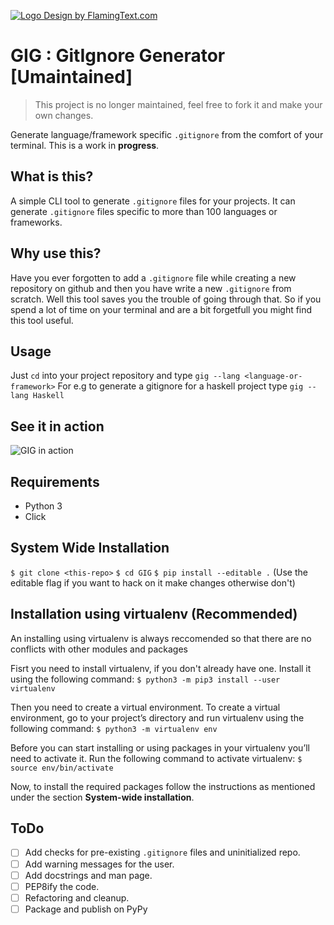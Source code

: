<a target="_top" href="http://www.flamingtext.com/" ><img src="https://blog.flamingtext.com/blog/2018/02/21/flamingtext_com_1519200076_290247836.png" border="0" alt="Logo Design by FlamingText.com" title="Logo Design by FlamingText.com"></a>

# GIG : GitIgnore Generator [Umaintained]
> This project is no longer maintained, feel free to fork it and make your own changes.

Generate language/framework specific `.gitignore` from the comfort of your terminal. This is a work in **progress**.

## What is this?
A simple CLI tool to generate `.gitignore` files for your projects. It can generate `.gitignore` files specific to more than 100 languages or frameworks.

## Why use this?
Have you ever forgotten to add a `.gitignore` file while creating a new repository on github and then you have write a new `.gitignore` from scratch. Well this tool saves you the trouble of going through that.
So if you spend a lot of time on your terminal and are a bit forgetfull you might find this tool useful.

## Usage
Just `cd` into your project repository and type `gig --lang <language-or-framework>`
For e.g to generate a gitignore for a haskell project type `gig --lang Haskell`

## See it in action
![GIG in action](https://github.com/palash25/GIG/blob/master/assets/gig.gif)

## Requirements
- Python 3
- Click

## System Wide Installation
`$ git clone <this-repo>`
`$ cd GIG`
`$ pip install --editable .` (Use the editable flag if you want to hack on it make changes otherwise don't)

## Installation using virtualenv (Recommended)
An installing using virtualenv is always reccomended so that there are no conflicts with other modules and packages

Fisrt you need to install virtualenv, if you don't already have one. Install it using the following command:
`$ python3 -m pip3 install --user virtualenv`

Then you need to create a virtual environment. To create a virtual environment, go to your project’s directory and run virtualenv using the following command:
`$ python3 -m virtualenv env`

Before you can start installing or using packages in your virtualenv you’ll need to activate it. Run the following command to activate virtualenv:
`$ source env/bin/activate` 

Now, to install the required packages follow the instructions as mentioned under the section **System-wide installation**.

## ToDo
- [ ] Add checks for pre-existing `.gitignore` files and uninitialized repo.
- [ ] Add warning messages for the user.
- [ ] Add docstrings and man page.
- [ ] PEP8ify the code.
- [ ] Refactoring and cleanup.
- [ ] Package and publish on PyPy
